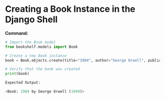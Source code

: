 # Creating a Book Instance in the Django Shell

**Command:**  
```python
# Import the Book model
from bookshelf.models import Book

# Create a new Book instance
book = Book.objects.create(title="1984", author="George Orwell", publication_year=1949)

# Verify that the book was created
print(book)

Expected Output:

<Book: 1984 by George Orwell (1949)>